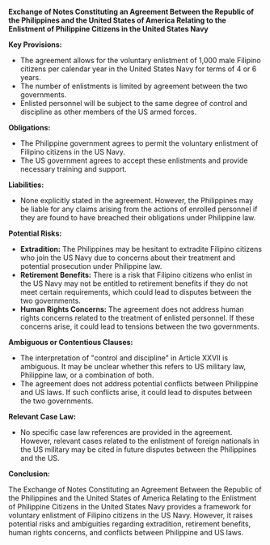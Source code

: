 **Exchange of Notes Constituting an Agreement Between the Republic of the Philippines and the United States of America Relating to the Enlistment of Philippine Citizens in the United States Navy**

**Key Provisions:**

* The agreement allows for the voluntary enlistment of 1,000 male Filipino citizens per calendar year in the United States Navy for terms of 4 or 6 years.
* The number of enlistments is limited by agreement between the two governments.
* Enlisted personnel will be subject to the same degree of control and discipline as other members of the US armed forces.

**Obligations:**

* The Philippine government agrees to permit the voluntary enlistment of Filipino citizens in the US Navy.
* The US government agrees to accept these enlistments and provide necessary training and support.

**Liabilities:**

* None explicitly stated in the agreement. However, the Philippines may be liable for any claims arising from the actions of enrolled personnel if they are found to have breached their obligations under Philippine law.

**Potential Risks:**

* **Extradition:** The Philippines may be hesitant to extradite Filipino citizens who join the US Navy due to concerns about their treatment and potential prosecution under Philippine law.
* **Retirement Benefits:** There is a risk that Filipino citizens who enlist in the US Navy may not be entitled to retirement benefits if they do not meet certain requirements, which could lead to disputes between the two governments.
* **Human Rights Concerns:** The agreement does not address human rights concerns related to the treatment of enlisted personnel. If these concerns arise, it could lead to tensions between the two governments.

**Ambiguous or Contentious Clauses:**

* The interpretation of "control and discipline" in Article XXVII is ambiguous. It may be unclear whether this refers to US military law, Philippine law, or a combination of both.
* The agreement does not address potential conflicts between Philippine and US laws. If such conflicts arise, it could lead to disputes between the two governments.

**Relevant Case Law:**

* No specific case law references are provided in the agreement. However, relevant cases related to the enlistment of foreign nationals in the US military may be cited in future disputes between the Philippines and the US.

**Conclusion:**

The Exchange of Notes Constituting an Agreement Between the Republic of the Philippines and the United States of America Relating to the Enlistment of Philippine Citizens in the United States Navy provides a framework for voluntary enlistment of Filipino citizens in the US Navy. However, it raises potential risks and ambiguities regarding extradition, retirement benefits, human rights concerns, and conflicts between Philippine and US laws.